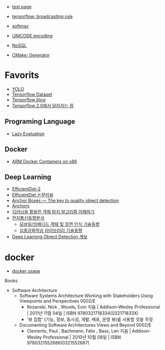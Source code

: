 
* [test page](https://bartkim.github.io/2018/12/04/bbb)
* [tensorflow: broadcasting rule](https://bartkim.github.io/2019/01/27/tensorflow_broadcasting_rule)
* [softmax](https://bartkim.github.io/2019/01/27/softmax)

* [UNICODE encoding](https://bartkim.github.io/2019/03/10/UNICODE_encoding)
* [NoSQL](https://bartkim.github.io/2019/06/20/NoSQL)

* [CMake: Generator](_posts/cmake/generate.md)

# Favorits

* [YOLO](https://curt-park.github.io/2017-03-26/yolo/)
* [Tensorflow Dataset](https://cyc1am3n.github.io/2018/09/13/how-to-use-dataset-in-tensorflow.html)
* [Tensorflow blog](https://tensorflow.blog/2017/05/10/tf%EC%9D%98-%ED%85%90%EC%84%9C%EC%99%80-%EC%83%81%EC%88%98-%EB%B3%80%EC%88%98-%ED%94%8C%EB%A0%88%EC%9D%B4%EC%8A%A4%ED%99%80%EB%8D%94/)
* [Tensorflow 2.0에서 달라지는 점](https://medium.com/@ljb7977/%ED%85%90%EC%84%9C%ED%94%8C%EB%A1%9C%EC%9A%B0-2-0%EC%97%90%EC%84%9C-%EB%8B%AC%EB%9D%BC%EC%A7%80%EB%8A%94-%EC%A0%90-6e233e0c7fbe)

## Programing Language
* [Lazy Evaluation](post/programming_language/lazy_evaluation.md)

## Docker
* [ARM Docker Containers on x86](https://www.stereolabs.com/docs/docker/building-arm-container-on-x86)

## Deep Learning
* [EfficientDet-2](https://jjeamin.github.io/paper/2019/11/23/EfficientDet2/)
* [EfficeintDet 논문리뷰](https://hoya012.github.io/blog/EfficientDet-Review/)
* [Anchor Boxes — The key to quality object detection](https://medium.com/@andersasac/anchor-boxes-the-key-to-quality-object-detection-ddf9d612d4f9)
* [Anchors](https://medipixel.github.io/post/2019-06-14-anchor-target/)
* [딥러닝을 활용한 객체 탐지 알고리즘 이해하기](https://blogs.sas.com/content/saskorea/2018/12/21/%EB%94%A5%EB%9F%AC%EB%8B%9D%EC%9D%84-%ED%99%9C%EC%9A%A9%ED%95%9C-%EA%B0%9D%EC%B2%B4-%ED%83%90%EC%A7%80-%EC%95%8C%EA%B3%A0%EB%A6%AC%EC%A6%98-%EC%9D%B4%ED%95%B4%ED%95%98%EA%B8%B0/)
* [전자통신동향분석](https://ettrends.etri.re.kr/ettrends/180/#section0)
  * [모바일/임베디드 객체 및 장면 인식 기술동향](https://ettrends.etri.re.kr/ettrends/180/0905180012/)
  * [심층강화학습 라이브러리 기술동향](https://ettrends.etri.re.kr/ettrends/180/0905180008/34-6_87-99.pdf)
* [Deep Learning Object Detection 계보](https://blog.naver.com/phj8498/221772316253)


# docker
* [docker usage](post/docker_usage.md)

Books
* Software Architecture
  * Software Systems Architecture Working with Stakeholders Using Viewpoints and Perspectives 0002/E
    * Rozanski, Nick , Woods, Eoin 지음 | Addison-Wesley Professional | 2011년 11월 04일 | ISBN 9780321718334(032171833X)
    * '뷰 집합' (기능, 정보, 동시성, 개발, 배포, 운영 뷰)를 사용할 것을 주장
  * Documenting Software Architectures Views and Beyond 0002/E
    * Clements, Paul , Bachmann, Felix , Bass, Len 지음 | Addison-Wesley Professional | 2010년 10월 08일 | ISBN 9780321552686(0321552687)
